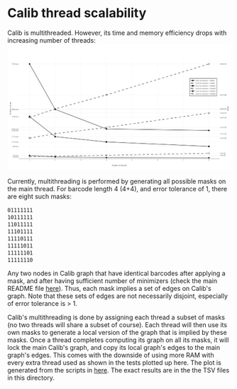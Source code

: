 # Calib thread scalability
Calib is multithreaded. However, its time and memory efficiency drops with increasing number of threads:
![Calib thread scalability plot](scalability_plots.svg)

Currently, multithreading is performed by generating all possible masks on the main thread. 
For barcode length 4 (4+4), and error tolerance of 1, there are eight such masks:
```
01111111
10111111
11011111
11101111
11110111 
11111011 
11111101 
11111110 
```
Any two nodes in Calib graph that have identical barcodes after applying a mask, and after having sufficient number of minimizers (check the main README file [here](../../)).
Thus, each mask implies a set of edges on Calib's graph.
Note that these sets of edges are not necessarily disjoint, especially of error tolerance is > 1.

Calib's multithreading is done by assigning each thread a subset of masks (no two threads will share a subset of course).
Each thread will then use its own masks to generate a local version of the graph that is implied by these masks.
Once a thread completes computing its graph on all its masks, it will lock the main Calib's graph, and copy its local graph's edges to the main graph's edges.
This comes with the downside of using more RAM with every extra thread used as shown in the tests plotted up here.
The plot is generated from the scripts in [here](../../slurm_scripts/).
The exact results are in the the TSV files in this directory.
